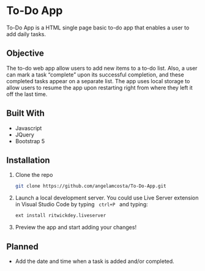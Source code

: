 # To-Do App

To-Do App is a HTML single page basic to-do app that enables a user to add daily tasks.

## Objective

The to-do web app allow users to add new items to a to-do list. Also, a user can mark a task “complete” upon its successful completion, and these completed tasks appear on a separate list. The app uses local storage to allow users to resume the app upon restarting right from where they left it off the last time.

## Built With
* Javascript
* JQuery
* Bootstrap 5

## Installation
1. Clone the repo
   ```sh
   git clone https://github.com/angelamcosta/To-Do-App.git
   ```
2. Launch a local development server. You could use Live Server extension in Visual Studio Code by typing <code> ctrl+P </code> and typing:
   ```sh
   ext install ritwickdey.liveserver
   ```
3. Preview the app and start adding your changes!

## Planned
* Add the date and time when a task is added and/or completed.
